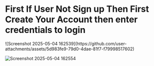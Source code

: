 <h1>First If User Not Sign up Then First Create Your Account then enter credentials to login </h1>
![Screenshot 2025-05-04 162539](https://github.com/user-attachments/assets/5d983fe9-79d0-4dae-81f7-f79998517602)

![Screenshot 2025-05-04 162554](https://github.com/user-attachments/assets/b0b0f967-92ad-45d6-b4a5-b38e0c54818d)



